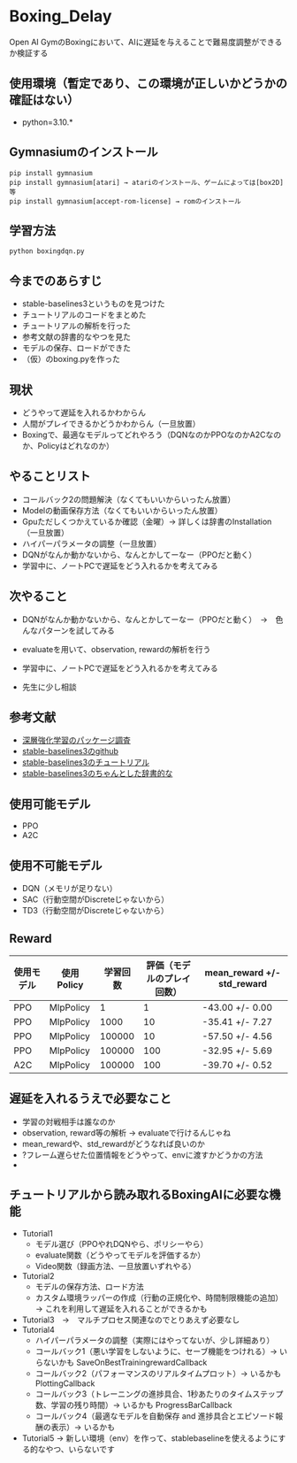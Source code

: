 # Boxing_Delay

Open AI GymのBoxingにおいて、AIに遅延を与えることで難易度調整ができるか検証する

## 使用環境（暫定であり、この環境が正しいかどうかの確証はない）

- python=3.10.*


## Gymnasiumのインストール
```
pip install gymnasium
pip install gymnasium[atari] → atariのインストール、ゲームによっては[box2D]等
pip install gymnasium[accept-rom-license] → romのインストール
```

## 学習方法
```
python boxingdqn.py
```

## 今までのあらすじ
- stable-baselines3というものを見つけた
- チュートリアルのコードをまとめた
- チュートリアルの解析を行った
- 参考文献の辞書的なやつを見た
- モデルの保存、ロードができた
- （仮）のboxing.pyを作った

## 現状
- どうやって遅延を入れるかわからん
- 人間がプレイできるかどうかわからん（一旦放置）
- Boxingで、最適なモデルってどれやろう（DQNなのかPPOなのかA2Cなのか、Policyはどれなのか）

## やることリスト
- コールバック2の問題解決（なくてもいいからいったん放置）
- Modelの動画保存方法（なくてもいいからいったん放置）
- Gpuただしくつかえているか確認（金曜）→ 詳しくは辞書のInstallation　（一旦放置）
- ハイパーパラメータの調整（一旦放置）
- DQNがなんか動かないから、なんとかしてーなー（PPOだと動く）
- 学習中に、ノートPCで遅延をどう入れるかを考えてみる

## 次やること
- DQNがなんか動かないから、なんとかしてーなー（PPOだと動く）　→　色んなパターンを試してみる


- evaluateを用いて、observation, rewardの解析を行う
- 学習中に、ノートPCで遅延をどう入れるかを考えてみる
- 先生に少し相談

## 参考文献
- [深層強化学習のパッケージ調査](https://qiita.com/s-inoue-git/items/edafea0bca155ce1e7a6)
- [stable-baselines3のgithub](https://github.com/DLR-RM/stable-baselines3)
- [stable-baselines3のチュートリアル](https://github.com/araffin/rl-tutorial-jnrr19)
- [stable-baselines3のちゃんとした辞書的な](https://stable-baselines3.readthedocs.io/en/master/index.html)

## 使用可能モデル
- PPO
- A2C

## 使用不可能モデル
- DQN（メモリが足りない）
- SAC（行動空間がDiscreteじゃないから）
- TD3（行動空間がDiscreteじゃないから）


## Reward
|使用モデル|使用Policy| 学習回数 | 評価（モデルのプレイ回数）| mean_reward +/- std_reward|
| ---- | ---- | ---- | ---- | ---- |
| PPO | MlpPolicy | 1 | 1 | -43.00 +/- 0.00 |
| PPO | MlpPolicy | 1000 |10|-35.41 +/- 7.27|
| PPO | MlpPolicy | 100000 |10|-57.50 +/- 4.56|
| PPO | MlpPolicy | 100000 |100|-32.95 +/- 5.69|
| A2C | MlpPolicy | 100000 |100|-39.70 +/- 0.52|

## 遅延を入れるうえで必要なこと
- 学習の対戦相手は誰なのか
- observation, reward等の解析 → evaluateで行けるんじゃね
- mean_rewardや、std_rewardがどうなれば良いのか
- ?フレーム遅らせた位置情報をどうやって、envに渡すかどうかの方法
- 

## チュートリアルから読み取れるBoxingAIに必要な機能
- Tutorial1
  - モデル選び（PPOやれDQNやら、ポリシーやら）
  - evaluate関数（どうやってモデルを評価するか）
  - Video関数（録画方法、一旦放置いずれやる）
- Tutorial2
  - モデルの保存方法、ロード方法
  - カスタム環境ラッパーの作成（行動の正規化や、時間制限機能の追加） → これを利用して遅延を入れることができるかも
- Tutorial3　→　マルチプロセス関連なのでとりあえず必要なし
- Tutorial4
  - ハイパーパラメータの調整（実際にはやってないが、少し詳細あり）
  - コールバック1（悪い学習をしないように、セーブ機能をつけれる）→ いらないかも SaveOnBestTrainingrewardCallback
  - コールバック2（パフォーマンスのリアルタイムプロット）→ いるかも PlottingCallback
  - コールバック3（トレーニングの進捗具合、1秒あたりのタイムステップ数、学習の残り時間）→ いるかも ProgressBarCallback
  - コールバック4（最適なモデルを自動保存 and 進捗具合とエピソード報酬の表示）→ いるかも
- Tutorial5 → 新しい環境（env）を作って、stablebaselineを使えるようにする的なやつ、いらないです
